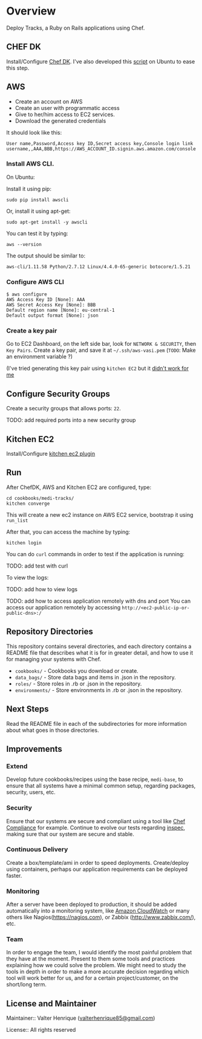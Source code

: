 # Overview

Deploy Tracks, a Ruby on Rails applications using Chef.

## CHEF DK

Install/Configure [Chef DK](https://docs.chef.io/install_dk.html).
I've also developed this [script](https://gist.github.com/valterhenrique/b0d2039ca58bf5bcc81ac25b74fb52cb) on Ubuntu to ease this step.

## AWS

* Create an account on AWS
* Create an user with programmatic access
* Give to her/him access to EC2 services.
* Download the generated credentials

It should look like this:

    User name,Password,Access key ID,Secret access key,Console login link
    username,,AAA,BBB,https://AWS_ACCOUNT_ID.signin.aws.amazon.com/console

### Install AWS CLI.

On Ubuntu:

Install it using pip:

    sudo pip install awscli  

Or, install it using apt-get:

    sudo apt-get install -y awscli

You can test it by typing:

    aws --version

The output should be similar to:

    aws-cli/1.11.58 Python/2.7.12 Linux/4.4.0-65-generic botocore/1.5.21

### Configure AWS CLI

    $ aws configure
    AWS Access Key ID [None]: AAA
    AWS Secret Access Key [None]: BBB
    Default region name [None]: eu-central-1
    Default output format [None]: json

### Create a key pair

Go to EC2 Dashboard, on the left side bar, look for `NETWORK & SECURITY`, then `Key Pairs`.
Create a key pair, and save it at `~/.ssh/aws-vasi.pem` (`TODO`: Make an environment variable ?)

(I've tried generating this key pair using `kitchen EC2` but it [didn't work for me](https://github.com/test-kitchen/kitchen-docker/issues/202)

## Configure Security Groups

Create a security groups that allows ports: `22`.

TODO: add required ports into a new security group

## Kitchen EC2

Install/Configure [kitchen ec2 plugin](https://github.com/test-kitchen/kitchen-ec2#initial-setup)

## Run

After ChefDK, AWS and Kitchen EC2 are configured, type:

    cd cookbooks/medi-tracks/
    kitchen converge

This will create a new ec2 instance on AWS EC2 service, bootstrap it using `run_list`

After that, you can access the machine by typing:

    kitchen login

You can do `curl` commands in order to test if the application is running:

TODO: add test with curl

To view the logs:

TODO: add how to view logs


TODO: add how to access application remotely with dns and port
You can access our application remotely by accessing `http://<ec2-public-ip-or-public-dns>:/`



## Repository Directories

This repository contains several directories, and each directory contains a README file that describes what it is for in greater detail, and how to use it for managing your systems with Chef.

- `cookbooks/` - Cookbooks you download or create.
- `data_bags/` - Store data bags and items in .json in the repository.
- `roles/` - Store roles in .rb or .json in the repository.
- `environments/` - Store environments in .rb or .json in the repository.

## Next Steps

Read the README file in each of the subdirectories for more information about what goes in those directories.

## Improvements

### Extend

Develop future cookbooks/recipes using the base recipe, `medi-base`, to ensure that all systems have a minimal common setup, regarding packages, security, users, etc.

### Security

Ensure that our systems are secure and compliant using a tool like [Chef Compliance](https://www.chef.io/solutions/compliance/) for example. Continue to evolve our tests regarding [inspec](inspec.io), making sure that our system are secure and stable.

### Continuous Delivery

Create a box/template/ami in order to speed deployments. Create/deploy using containers, perhaps our application requirements can be deployed faster.

### Monitoring

After a server have been deployed to production, it should be added automatically into a monitoring system, like [Amazon CloudWatch](https://aws.amazon.com/cloudwatch) or many others like Nagios(https://nagios.com), or Zabbix (http://www.zabbix.com/), etc.

### Team

In order to engage the team, I would identify the most painful problem that they have at the moment. Present to them some tools and practices explaining how we could solve the problem. We might need to study the tools in depth in order to make a more accurate decision regarding which tool will work better for us, and for a certain project/customer, on the short/long term.

## License and Maintainer

Maintainer:: Valter Henrique (valterhenrique85@gmail.com)

License:: All rights reserved
